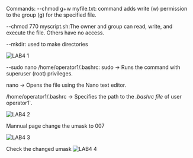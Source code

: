 Commands:
 --chmod g+w myfile.txt: command adds write (w) permission to the group (g) for the specified file.
 
 --chmod 770 myscript.sh:The owner and group can read, write, and execute the file. Others have no access.
 
 --mkdir: used to make directories
 
![LAB4 1](https://github.com/user-attachments/assets/bd2b585d-0509-4cc3-af69-5422d1e65c4d)

--sudo nano /home/operator1/.bashrc:
sudo → Runs the command with superuser (root) privileges.

nano → Opens the file using the Nano text editor.

/home/operator1/.bashrc → Specifies the path to the *.bashrc file* of user operator1`.

![LAB4 2](https://github.com/user-attachments/assets/c3d548d6-e6d4-4f8e-9f3c-965d5e4e735a)


Mannual page change the umask to 007

![LAB4 3](https://github.com/user-attachments/assets/3a6dbc0b-f47a-43c0-a73e-659001e82cd7)

Check the changed umask
![LAB4 4](https://github.com/user-attachments/assets/0a0b526d-baf8-4658-9be0-a88e13e70999)
